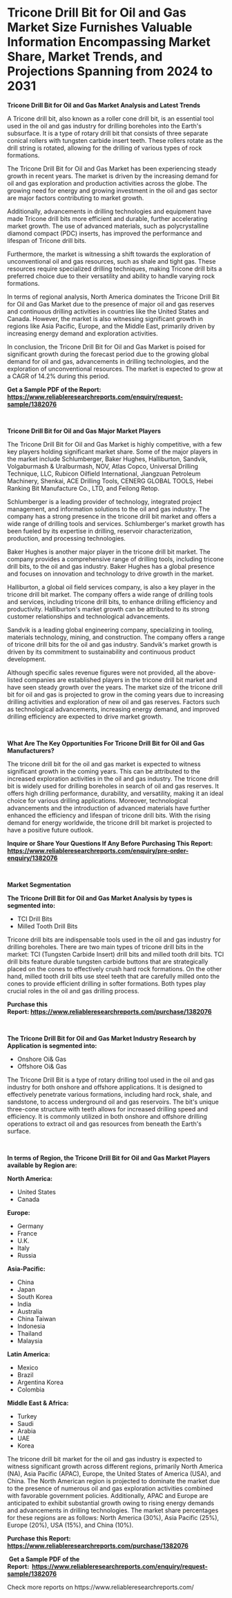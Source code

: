 <p><h1>Tricone Drill Bit for Oil and Gas Market Size Furnishes Valuable Information Encompassing Market Share, Market Trends, and Projections Spanning from 2024 to 2031</h1></p><p><strong>Tricone Drill Bit for Oil and Gas Market Analysis and Latest Trends</strong></p>
<p><p>A Tricone drill bit, also known as a roller cone drill bit, is an essential tool used in the oil and gas industry for drilling boreholes into the Earth's subsurface. It is a type of rotary drill bit that consists of three separate conical rollers with tungsten carbide insert teeth. These rollers rotate as the drill string is rotated, allowing for the drilling of various types of rock formations.</p><p>The Tricone Drill Bit for Oil and Gas Market has been experiencing steady growth in recent years. The market is driven by the increasing demand for oil and gas exploration and production activities across the globe. The growing need for energy and growing investment in the oil and gas sector are major factors contributing to market growth.</p><p>Additionally, advancements in drilling technologies and equipment have made Tricone drill bits more efficient and durable, further accelerating market growth. The use of advanced materials, such as polycrystalline diamond compact (PDC) inserts, has improved the performance and lifespan of Tricone drill bits.</p><p>Furthermore, the market is witnessing a shift towards the exploration of unconventional oil and gas resources, such as shale and tight gas. These resources require specialized drilling techniques, making Tricone drill bits a preferred choice due to their versatility and ability to handle varying rock formations.</p><p>In terms of regional analysis, North America dominates the Tricone Drill Bit for Oil and Gas Market due to the presence of major oil and gas reserves and continuous drilling activities in countries like the United States and Canada. However, the market is also witnessing significant growth in regions like Asia Pacific, Europe, and the Middle East, primarily driven by increasing energy demand and exploration activities.</p><p>In conclusion, the Tricone Drill Bit for Oil and Gas Market is poised for significant growth during the forecast period due to the growing global demand for oil and gas, advancements in drilling technologies, and the exploration of unconventional resources. The market is expected to grow at a CAGR of 14.2% during this period.</p></p>
<p><strong>Get a Sample PDF of the Report:&nbsp; <a href="https://www.reliableresearchreports.com/enquiry/request-sample/1382076">https://www.reliableresearchreports.com/enquiry/request-sample/1382076</a></strong></p>
<p>&nbsp;</p>
<p><strong>Tricone Drill Bit for Oil and Gas Major Market Players</strong></p>
<p><p>The Tricone Drill Bit for Oil and Gas Market is highly competitive, with a few key players holding significant market share. Some of the major players in the market include Schlumberger, Baker Hughes, Halliburton, Sandvik, Volgaburmash & Uralburmash, NOV, Atlas Copco, Universal Drilling Technique, LLC, Rubicon Oilfield International, Jiangzuan Petroleum Machinery, Shenkai, ACE Drilling Tools, CENERG GLOBAL TOOLS, Hebei Ranking Bit Manufacture Co., LTD, and Feilong Retop.</p><p>Schlumberger is a leading provider of technology, integrated project management, and information solutions to the oil and gas industry. The company has a strong presence in the tricone drill bit market and offers a wide range of drilling tools and services. Schlumberger's market growth has been fueled by its expertise in drilling, reservoir characterization, production, and processing technologies.</p><p>Baker Hughes is another major player in the tricone drill bit market. The company provides a comprehensive range of drilling tools, including tricone drill bits, to the oil and gas industry. Baker Hughes has a global presence and focuses on innovation and technology to drive growth in the market.</p><p>Halliburton, a global oil field services company, is also a key player in the tricone drill bit market. The company offers a wide range of drilling tools and services, including tricone drill bits, to enhance drilling efficiency and productivity. Halliburton's market growth can be attributed to its strong customer relationships and technological advancements.</p><p>Sandvik is a leading global engineering company, specializing in tooling, materials technology, mining, and construction. The company offers a range of tricone drill bits for the oil and gas industry. Sandvik's market growth is driven by its commitment to sustainability and continuous product development.</p><p>Although specific sales revenue figures were not provided, all the above-listed companies are established players in the tricone drill bit market and have seen steady growth over the years. The market size of the tricone drill bit for oil and gas is projected to grow in the coming years due to increasing drilling activities and exploration of new oil and gas reserves. Factors such as technological advancements, increasing energy demand, and improved drilling efficiency are expected to drive market growth.</p></p>
<p>&nbsp;</p>
<p><strong>What Are The Key Opportunities For Tricone Drill Bit for Oil and Gas Manufacturers?</strong></p>
<p><p>The tricone drill bit for the oil and gas market is expected to witness significant growth in the coming years. This can be attributed to the increased exploration activities in the oil and gas industry. The tricone drill bit is widely used for drilling boreholes in search of oil and gas reserves. It offers high drilling performance, durability, and versatility, making it an ideal choice for various drilling applications. Moreover, technological advancements and the introduction of advanced materials have further enhanced the efficiency and lifespan of tricone drill bits. With the rising demand for energy worldwide, the tricone drill bit market is projected to have a positive future outlook.</p></p>
<p><strong>Inquire or Share Your Questions If Any Before Purchasing This Report: <a href="https://www.reliableresearchreports.com/enquiry/pre-order-enquiry/1382076">https://www.reliableresearchreports.com/enquiry/pre-order-enquiry/1382076</a></strong></p>
<p>&nbsp;</p>
<p><strong>Market Segmentation</strong></p>
<p><strong>The Tricone Drill Bit for Oil and Gas Market Analysis by types is segmented into:</strong></p>
<p><ul><li>TCI Drill Bits</li><li>Milled Tooth Drill Bits</li></ul></p>
<p><p>Tricone drill bits are indispensable tools used in the oil and gas industry for drilling boreholes. There are two main types of tricone drill bits in the market: TCI (Tungsten Carbide Insert) drill bits and milled tooth drill bits. TCI drill bits feature durable tungsten carbide buttons that are strategically placed on the cones to effectively crush hard rock formations. On the other hand, milled tooth drill bits use steel teeth that are carefully milled onto the cones to provide efficient drilling in softer formations. Both types play crucial roles in the oil and gas drilling process.</p></p>
<p><strong>Purchase this Report:&nbsp;<a href="https://www.reliableresearchreports.com/purchase/1382076">https://www.reliableresearchreports.com/purchase/1382076</a></strong></p>
<p>&nbsp;</p>
<p><strong>The Tricone Drill Bit for Oil and Gas Market Industry Research by Application is segmented into:</strong></p>
<p><ul><li>Onshore Oi& Gas</li><li>Offshore Oi& Gas</li></ul></p>
<p><p>The Tricone Drill Bit is a type of rotary drilling tool used in the oil and gas industry for both onshore and offshore applications. It is designed to effectively penetrate various formations, including hard rock, shale, and sandstone, to access underground oil and gas reservoirs. The bit's unique three-cone structure with teeth allows for increased drilling speed and efficiency. It is commonly utilized in both onshore and offshore drilling operations to extract oil and gas resources from beneath the Earth's surface.</p></p>
<p>&nbsp;</p>
<p><strong>In terms of Region, the Tricone Drill Bit for Oil and Gas Market Players available by Region are:</strong></p>
<p>
    <p> <strong> North America: </strong>
        <ul>
            <li>United States</li>
            <li>Canada</li>
        </ul>
        </p> 
    <p> <strong> Europe: </strong>
        <ul>
            <li>Germany</li>
            <li>France</li>
            <li>U.K.</li>
            <li>Italy</li>
            <li>Russia</li>
        </ul>
        </p> 
    <p> <strong> Asia-Pacific: </strong>
        <ul>
            <li>China</li>
            <li>Japan</li>
            <li>South Korea</li>
            <li>India</li>
            <li>Australia</li>
            <li>China Taiwan</li>
            <li>Indonesia</li>
            <li>Thailand</li>
            <li>Malaysia</li>
        </ul>
        </p> 
    <p> <strong> Latin America: </strong>
        <ul>
            <li>Mexico</li>
            <li>Brazil</li>
            <li>Argentina Korea</li>
            <li>Colombia</li>
        </ul>
        </p> 
    <p> <strong> Middle East & Africa: </strong>
        <ul>
            <li>Turkey</li>
            <li>Saudi</li>
            <li>Arabia</li>
            <li>UAE</li>
            <li>Korea</li>
        </ul>
    </p>
    </p>
<p><p>The tricone drill bit market for the oil and gas industry is expected to witness significant growth across different regions, primarily North America (NA), Asia Pacific (APAC), Europe, the United States of America (USA), and China. The North American region is projected to dominate the market due to the presence of numerous oil and gas exploration activities combined with favorable government policies. Additionally, APAC and Europe are anticipated to exhibit substantial growth owing to rising energy demands and advancements in drilling technologies. The market share percentages for these regions are as follows: North America (30%), Asia Pacific (25%), Europe (20%), USA (15%), and China (10%).</p></p>
<p><strong>Purchase this Report: <a href="https://www.reliableresearchreports.com/purchase/1382076">https://www.reliableresearchreports.com/purchase/1382076</a></strong></p>
<p>&nbsp;<strong>Get a Sample PDF of the Report:&nbsp;&nbsp;<a href="https://www.reliableresearchreports.com/enquiry/request-sample/1382076">https://www.reliableresearchreports.com/enquiry/request-sample/1382076</a></strong></p>
<p><strong></strong></p>
<p>Check more reports on https://www.reliableresearchreports.com/</p>